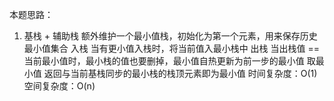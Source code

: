 本题思路：

1. 基栈 + 辅助栈
   额外维护一个最小值栈，初始化为第一个元素，用来保存历史最小值集合
   入栈
   当有更小值入栈时，将当前值入最小栈中
   出栈
   当出栈值 == 当前最小值时，最小栈的值也要删掉，最小值自热更新为前一步的最小值
   取最小值
   返回与当前基栈同步的最小栈的栈顶元素即为最小值
   时间复杂度：O(1)
   空间复杂度：O(n)
